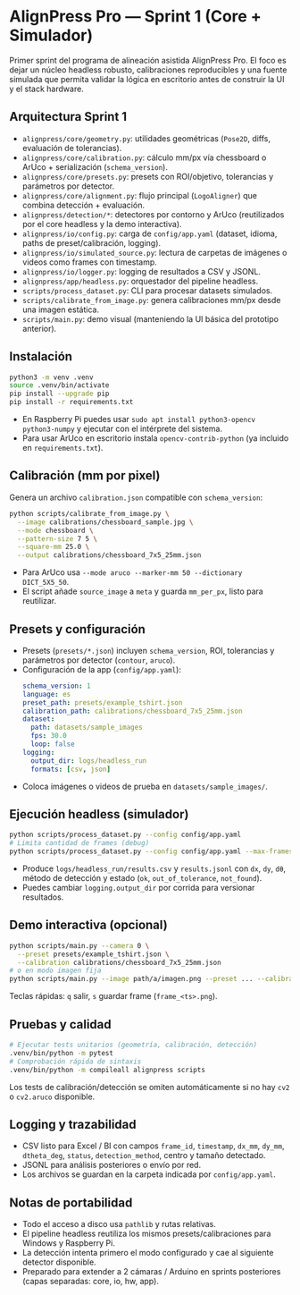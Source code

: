 # AlignPress Pro — Sprint 1 (Core + Simulador)

Primer sprint del programa de alineación asistida AlignPress Pro. El foco es dejar un núcleo headless robusto, calibraciones reproducibles y una fuente simulada que permita validar la lógica en escritorio antes de construir la UI y el stack hardware.

## Arquitectura Sprint 1
- `alignpress/core/geometry.py`: utilidades geométricas (`Pose2D`, diffs, evaluación de tolerancias).
- `alignpress/core/calibration.py`: cálculo mm/px vía chessboard o ArUco + serialización (`schema_version`).
- `alignpress/core/presets.py`: presets con ROI/objetivo, tolerancias y parámetros por detector.
- `alignpress/core/alignment.py`: flujo principal (`LogoAligner`) que combina detección + evaluación.
- `alignpress/detection/*`: detectores por contorno y ArUco (reutilizados por el core headless y la demo interactiva).
- `alignpress/io/config.py`: carga de `config/app.yaml` (dataset, idioma, paths de preset/calibración, logging).
- `alignpress/io/simulated_source.py`: lectura de carpetas de imágenes o videos como frames con timestamp.
- `alignpress/io/logger.py`: logging de resultados a CSV y JSONL.
- `alignpress/app/headless.py`: orquestador del pipeline headless.
- `scripts/process_dataset.py`: CLI para procesar datasets simulados.
- `scripts/calibrate_from_image.py`: genera calibraciones mm/px desde una imagen estática.
- `scripts/main.py`: demo visual (manteniendo la UI básica del prototipo anterior).

## Instalación
```bash
python3 -m venv .venv
source .venv/bin/activate
pip install --upgrade pip
pip install -r requirements.txt
```
- En Raspberry Pi puedes usar `sudo apt install python3-opencv python3-numpy` y ejecutar con el intérprete del sistema.
- Para usar ArUco en escritorio instala `opencv-contrib-python` (ya incluido en `requirements.txt`).

## Calibración (mm por pixel)
Genera un archivo `calibration.json` compatible con `schema_version`:
```bash
python scripts/calibrate_from_image.py \
  --image calibrations/chessboard_sample.jpg \
  --mode chessboard \
  --pattern-size 7 5 \
  --square-mm 25.0 \
  --output calibrations/chessboard_7x5_25mm.json
```
- Para ArUco usa `--mode aruco --marker-mm 50 --dictionary DICT_5X5_50`.
- El script añade `source_image` a `meta` y guarda `mm_per_px`, listo para reutilizar.

## Presets y configuración
- Presets (`presets/*.json`) incluyen `schema_version`, ROI, tolerancias y parámetros por detector (`contour`, `aruco`).
- Configuración de la app (`config/app.yaml`):
  ```yaml
  schema_version: 1
  language: es
  preset_path: presets/example_tshirt.json
  calibration_path: calibrations/chessboard_7x5_25mm.json
  dataset:
    path: datasets/sample_images
    fps: 30.0
    loop: false
  logging:
    output_dir: logs/headless_run
    formats: [csv, json]
  ```
- Coloca imágenes o videos de prueba en `datasets/sample_images/`.

## Ejecución headless (simulador)
```bash
python scripts/process_dataset.py --config config/app.yaml
# Limita cantidad de frames (debug)
python scripts/process_dataset.py --config config/app.yaml --max-frames 10
```
- Produce `logs/headless_run/results.csv` y `results.jsonl` con `dx`, `dy`, `dθ`, método de detección y estado (`ok`, `out_of_tolerance`, `not_found`).
- Puedes cambiar `logging.output_dir` por corrida para versionar resultados.

## Demo interactiva (opcional)
```bash
python scripts/main.py --camera 0 \
  --preset presets/example_tshirt.json \
  --calibration calibrations/chessboard_7x5_25mm.json
# o en modo imagen fija
python scripts/main.py --image path/a/imagen.png --preset ... --calibration ...
```
Teclas rápidas: `q` salir, `s` guardar frame (`frame_<ts>.png`).

## Pruebas y calidad
```bash
# Ejecutar tests unitarios (geometría, calibración, detección)
.venv/bin/python -m pytest
# Comprobación rápida de sintaxis
.venv/bin/python -m compileall alignpress scripts
```
Los tests de calibración/detección se omiten automáticamente si no hay `cv2` o `cv2.aruco` disponible.

## Logging y trazabilidad
- CSV listo para Excel / BI con campos `frame_id`, `timestamp`, `dx_mm`, `dy_mm`, `dtheta_deg`, `status`, `detection_method`, centro y tamaño detectado.
- JSONL para análisis posteriores o envío por red.
- Los archivos se guardan en la carpeta indicada por `config/app.yaml`.

## Notas de portabilidad
- Todo el acceso a disco usa `pathlib` y rutas relativas.
- El pipeline headless reutiliza los mismos presets/calibraciones para Windows y Raspberry Pi.
- La detección intenta primero el modo configurado y cae al siguiente detector disponible.
- Preparado para extender a 2 cámaras / Arduino en sprints posteriores (capas separadas: core, io, hw, app).

